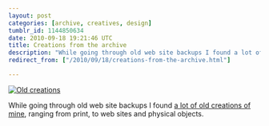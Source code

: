 ```yaml
---
layout: post
categories: [archive, creatives, design]
tumblr_id: 1144850634  
date: 2010-09-18 19:21:46 UTC
title: Creations from the archive
description: "While going through old web site backups I found a lot of old creations of mine, ranging from print, to web sites and physical objects."
redirect_from: ["/2010/09/18/creations-from-the-archive.html"]

---
```


[![Old creations](//farm5.static.flickr.com/4125/5001465325_3f6cb96ed4_z.jpg)](http://hunch.se/stuff/old-creations/)

While going through old web site backups I found [a lot of old creations of mine](http://hunch.se/stuff/old-creations/), ranging from print, to web sites and physical objects.